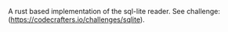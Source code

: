 A rust based implementation of the sql-lite reader. See challenge: (https://codecrafters.io/challenges/sqlite).
